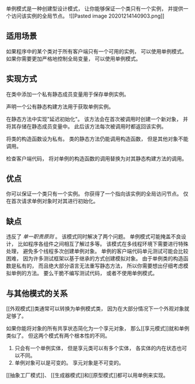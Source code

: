 单例模式是一种创建型设计模式， 让你能够保证一个类只有一个实例， 并提供一个访问该实例的全局节点。
![[Pasted image 20201214140903.png]]
## 适用场景
如果程序中的某个类对于所有客户端只有一个可用的实例， 可以使用单例模式。
如果你需要更加严格地控制全局变量， 可以使用单例模式。
## 实现方式
在类中添加一个私有静态成员变量用于保存单例实例。

声明一个公有静态构建方法用于获取单例实例。

在静态方法中实现"延迟初始化"。 该方法会在首次被调用时创建一个新对象， 并将其存储在静态成员变量中。 此后该方法每次被调用时都返回该实例。

将类的构造函数设为私有。 类的静态方法仍能调用构造函数， 但是其他对象不能调用。

检查客户端代码， 将对单例的构造函数的调用替换为对其静态构建方法的调用。
## 优点
你可以保证一个类只有一个实例。
你获得了一个指向该实例的全局访问节点。
仅在首次请求单例对象时对其进行初始化。
## 缺点
违反了 _单一职责原则_ 。 该模式同时解决了两个问题。
单例模式可能掩盖不良设计， 比如程序各组件之间相互了解过多等。
该模式在多线程环境下需要进行特殊处理， 避免多个线程多次创建单例对象。
单例的客户端代码单元测试可能会比较困难， 因为许多测试框架以基于继承的方式创建模拟对象。 由于单例类的构造函数是私有的， 而且绝大部分语言无法重写静态方法， 所以你需要想出仔细考虑模拟单例的方法。 要么干脆不编写测试代码， 或者不使用单例模式。
## 与其他模式的关系


[[外观模式]]类通常可以转换为单例模式类， 因为在大部分情况下一个外观对象就足够了。

如果你能将对象的所有共享状态简化为一个享元对象， 那么[[享元模式]]就和单例类似了。 但这两个模式有两个根本性的不同。

1. 只会有一个单例实体， 但是享元类可以有多个实体， 各实体的内在状态也可以不同。
2. 单例对象可以是可变的。 享元对象是不可变的。

[[抽象工厂模式]]、 [[生成器模式]]和[[原型模式]]都可以用单例来实现。